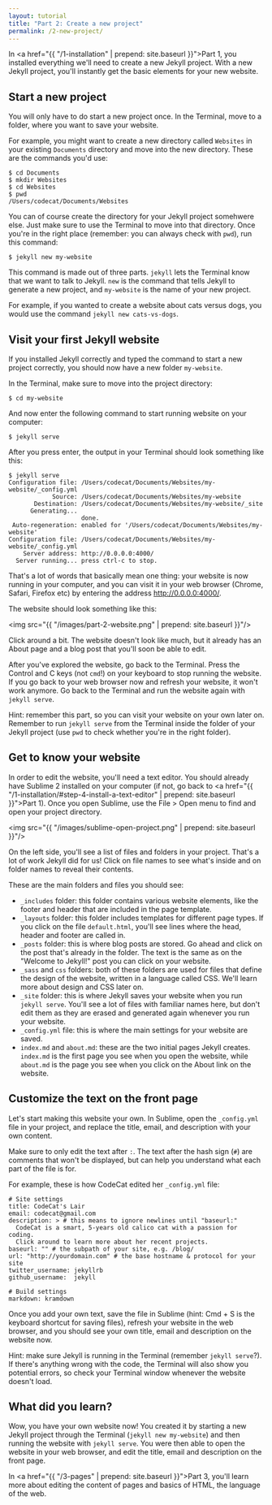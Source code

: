 ```yaml
---
layout: tutorial
title: "Part 2: Create a new project"
permalink: /2-new-project/
---
```


In <a href="{{ "/1-installation" | prepend: site.baseurl }}">Part 1</a>, you installed everything we'll need to create a new Jekyll project. With a new Jekyll project, you'll instantly get the basic elements for your new website.

## Start a new project

You will only have to do start a new project once. In the Terminal, move to a folder, where you want to save your website. 

For example, you might want to create a new directory called `Websites` in your existing `Documents` directory and move into the new directory. These are the commands you'd use:

	$ cd Documents
	$ mkdir Websites
	$ cd Websites
	$ pwd
	/Users/codecat/Documents/Websites

You can of course create the directory for your Jekyll project somehwere else. Just make sure to use the Terminal to move into that directory. Once you're in the right place (remember: you can always check with `pwd`), run this command:

	$ jekyll new my-website

This command is made out of three parts. `jekyll` lets the Terminal know that we want to talk to Jekyll. `new` is the command that tells Jekyll to generate a new project, and `my-website` is the name of your new project. 

For example, if you wanted to create a website about cats versus dogs, you would use the command `jekyll new cats-vs-dogs`.

## Visit your first Jekyll website

If you installed Jekyll correctly and typed the command to start a new project correctly, you should now have a new folder `my-website`.

In the Terminal, make sure to move into the project directory:

	$ cd my-website

And now enter the following command to start running website on your computer:

	$ jekyll serve

After you press enter, the output in your Terminal should look something like this:

	$ jekyll serve
	Configuration file: /Users/codecat/Documents/Websites/my-website/_config.yml
	            Source: /Users/codecat/Documents/Websites/my-website
	       Destination: /Users/codecat/Documents/Websites/my-website/_site
	      Generating... 
	                    done.
	 Auto-regeneration: enabled for '/Users/codecat/Documents/Websites/my-website'
	Configuration file: /Users/codecat/Documents/Websites/my-website/_config.yml
	    Server address: http://0.0.0.0:4000/
	  Server running... press ctrl-c to stop.

That's a lot of words that basically mean one thing: your website is now running in your computer, and you can visit it in your web browser (Chrome, Safari, Firefox etc) by entering the address <a href="http://0.0.0.0:4000/" target="_blank">http://0.0.0.0:4000/</a>.

The website should look something like this:

<img src="{{ "/images/part-2-website.png" | prepend: site.baseurl }}"/>

Click around a bit. The website doesn't look like much, but it already has an About page and a blog post that you'll soon be able to edit.

After you've explored the website, go back to the Terminal. Press the Control and C keys (not `cmd`!) on your keyboard to stop running the website. If you go back to your web browser now and refresh your website, it won't work anymore. Go back to the Terminal and run the website again with `jekyll serve`.

<div class="hint">
Hint: remember this part, so you can visit your website on your own later on. Remember to run <code>jekyll serve</code> from the Terminal inside the folder of your Jekyll project (use <code>pwd</code> to check whether you're in the right folder).
</div>

## Get to know your website

In order to edit the website, you'll need a text editor. You should already have Sublime 2 installed on your computer (if not, go back to <a href="{{ "/1-installation/#step-4-install-a-text-editor" | prepend: site.baseurl }}">Part 1</a>). Once you open Sublime, use the File > Open menu to find and open your project directory.

<img src="{{ "/images/sublime-open-project.png" | prepend: site.baseurl }}"/>

On the left side, you'll see a list of files and folders in your project. That's a lot of work Jekyll did for us! Click on file names to see what's inside and on folder names to reveal their contents.

These are the main folders and files you should see:

- `_includes` folder: this folder contains various website elements, like the footer and header that are included in the page template.
- `_layouts` folder: this folder includes templates for different page types. If you click on the file `default.html`, you'll see lines where the head, header and footer are called in.
- `_posts` folder: this is where blog posts are stored. Go ahead and click on the post that's already in the folder. The text is the same as on the "Welcome to Jekyll!" post you can click on your website.
- `_sass` and `css` folders: both of these folders are used for files that define the design of the website, written in a language called CSS. We'll learn more about design and CSS later on. 
- `_site` folder: this is where Jekyll saves your website when you run `jekyll serve`. You'll see a lot of files with familiar names here, but don't edit them as they are erased and generated again whenever you run your website.
- `_config.yml` file: this is where the main settings for your website are saved. 
- `index.md` and `about.md`: these are the two initial pages Jekyll creates. `index.md` is the first page you see when you open the website, while `about.md` is the page you see when you click on the About link on the website.

## Customize the text on the front page

Let's start making this website your own. In Sublime, open the `_config.yml` file in your project, and replace the title, email, and description with your own content.

Make sure to only edit the text after `:`. The text after the hash sign (`#`) are comments that won't be displayed, but can help you understand what each part of the file is for.

For example, these is how CodeCat edited her `_config.yml` file:

	# Site settings
	title: CodeCat's Lair
	email: codecat@gmail.com
	description: > # this means to ignore newlines until "baseurl:"
	  CodeCat is a smart, 5-years old calico cat with a passion for coding. 
	  Click around to learn more about her recent projects.
	baseurl: "" # the subpath of your site, e.g. /blog/
	url: "http://yourdomain.com" # the base hostname & protocol for your site
	twitter_username: jekyllrb
	github_username:  jekyll

	# Build settings
	markdown: kramdown

Once you add your own text, save the file in Sublime (hint: Cmd + S is the keyboard shortcut for saving files), refresh your website in the web browser, and you should see your own title, email and description on the website now.

<div class="hint">
Hint: make sure Jekyll is running in the Terminal (remember <code>jekyll serve</code>?). If there's anything wrong with the code, the Terminal will also show you potential errors, so check your Terminal window whenever the website doesn't load.
</div>

<div class="recap">
<h2>What did you learn?</h2>
Wow, you have your own website now! You created it by starting a new Jekyll project through the Terminal (<code>jekyll new my-website</code>) and then running the website with <code>jekyll serve</code>. You were then able to open the website in your web browser, and edit the title, email and description on the front page. 
</div>

In <a href="{{ "/3-pages" | prepend: site.baseurl }}">Part 3</a>, you'll learn more about editing the content of pages and basics of HTML, the language of the web.
